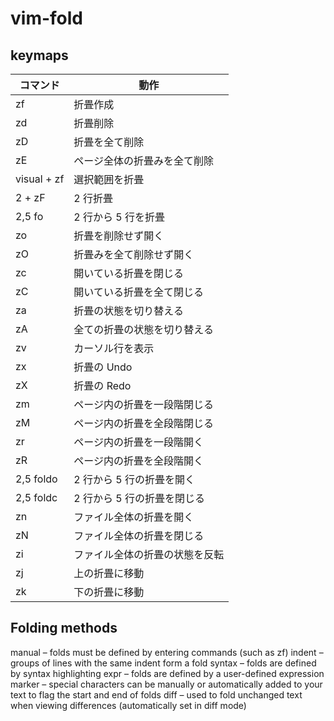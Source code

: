 # vim-fold

## keymaps

| コマンド    | 動作                           |
| ----------- | ------------------------------ |
| zf          | 折畳作成                       |
| zd          | 折畳削除                       |
| zD          | 折畳を全て削除                 |
| zE          | ページ全体の折畳みを全て削除   |
| visual + zf | 選択範囲を折畳                 |
| 2 + zF      | 2 行折畳                       |
| 2,5 fo      | 2 行から 5 行を折畳            |
| zo          | 折畳を削除せず開く             |
| zO          | 折畳みを全て削除せず開く       |
| zc          | 開いている折畳を閉じる         |
| zC          | 開いている折畳を全て閉じる     |
| za          | 折畳の状態を切り替える         |
| zA          | 全ての折畳の状態を切り替える   |
| zv          | カーソル行を表示               |
| zx          | 折畳の Undo                    |
| zX          | 折畳の Redo                    |
| zm          | ページ内の折畳を一段階閉じる   |
| zM          | ページ内の折畳を全段階閉じる   |
| zr          | ページ内の折畳を一段階開く     |
| zR          | ページ内の折畳を全段階開く     |
| 2,5 foldo   | 2 行から 5 行の折畳を開く      |
| 2,5 foldc   | 2 行から 5 行の折畳を閉じる    |
| zn          | ファイル全体の折畳を開く       |
| zN          | ファイル全体の折畳を閉じる     |
| zi          | ファイル全体の折畳の状態を反転 |
| zj          | 上の折畳に移動                 |
| zk          | 下の折畳に移動                 |

## Folding methods

manual – folds must be defined by entering commands (such as zf)
indent – groups of lines with the same indent form a fold
syntax – folds are defined by syntax highlighting
expr – folds are defined by a user-defined expression
marker – special characters can be manually or automatically added to your text to flag the start and end of folds
diff – used to fold unchanged text when viewing differences (automatically set in diff mode)
